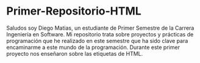 # Primer-Repositorio-HTML
Saludos soy Diego Matias, un estudiante de Primer Semestre de la Carrera Ingeniería en Software. Mi repositorio trata sobre proyectos y prácticas de programación que he realizado en este semestre que ha sido clave para encaminarme a este mundo de la programación. Durante este primer proyecto nos enseñaron sobre las etiquetas de HTML. 
